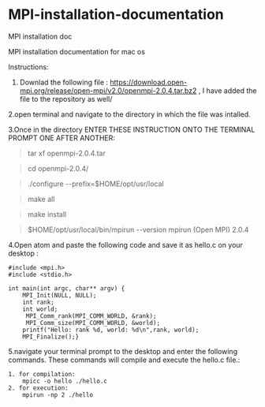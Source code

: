 # MPI-installation-documentation
MPI installation doc

MPI installation documentation for mac os

Instructions:
1. Downlad the following file : https://download.open-mpi.org/release/open-mpi/v2.0/openmpi-2.0.4.tar.bz2 , I have added the file to the repository as well/

2.open terminal and navigate to the directory in which the file was intalled.

3.Once in the directory ENTER THESE INSTRUCTION ONTO THE TERMINAL PROMPT ONE AFTER ANOTHER:

  > tar xf openmpi-2.0.4.tar
  
  > cd openmpi-2.0.4/
  
  > ./configure --prefix=$HOME/opt/usr/local
  
  > make all
  
  > make install
  
  > $HOME/opt/usr/local/bin/mpirun --version
  mpirun (Open MPI) 2.0.4
  
  
 4.Open atom and paste the following code and save it as hello.c on your desktop :
 
    #include <mpi.h>
    #include <stdio.h>

    int main(int argc, char** argv) {
        MPI_Init(NULL, NULL);
        int rank;
        int world;
         MPI_Comm_rank(MPI_COMM_WORLD, &rank);
         MPI_Comm_size(MPI_COMM_WORLD, &world);
        printf("Hello: rank %d, world: %d\n",rank, world);
        MPI_Finalize();}
        
  5.navigate your terminal prompt to the desktop and enter the following commands. These commands will compile and  execute the hello.c       file.:
  
    1. for compilation:
        mpicc -o hello ./hello.c
    2. for execution:
        mpirun -np 2 ./hello
      
        
